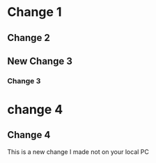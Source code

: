 # Change 1

## Change 2

## New Change 3

### Change 3

# change 4 

## Change 4

This is a new change I made not on your local PC
